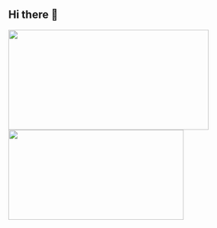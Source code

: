 ## Hi there 👋
<div>
<img height=200  width="400" align="center" src="https://github-readme-stats.vercel.app/api?username=mhmiripoor&theme=github_dark&rank_icon=github" />
<img height=180  width="350" align="center" src="https://github-readme-stats.vercel.app/api/top-langs?username=mhmiripoor&layout=compact&langs_count=8&card_width=320&theme=github_dark&show_icons=true&hide=dart" />
</div>


<!--
**mhmiripoor/mhmiripoor** is a ✨ _special_ ✨ repository because its `README.md` (this file) appears on your GitHub profile.

Here are some ideas to get you started:

- 🔭 I’m currently working on ...
- 🌱 I’m currently learning ...
- 👯 I’m looking to collaborate on ...
- 🤔 I’m looking for help with ...
- 💬 Ask me about ...
- 📫 How to reach me: ...
- 😄 Pronouns: ...
- ⚡ Fun fact: ...
-->
